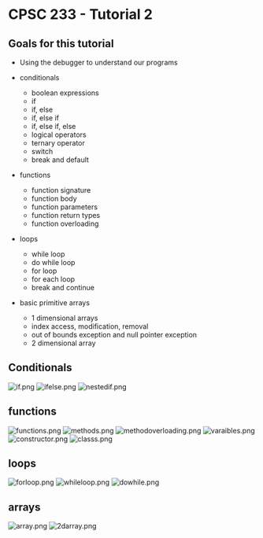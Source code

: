 # CPSC 233 - Tutorial 2 

## Goals for this tutorial
* Using the debugger to understand our programs
* conditionals
  * boolean expressions
  * if
  * if, else
  * if, else if
  * if, else if, else
  * logical operators
  * ternary operator
  * switch
  * break and default
  
* functions
  * function signature
  * function body
  * function parameters
  * function return types
  * function overloading
  
* loops
  * while loop
  * do while loop
  * for loop
  * for each loop
  * break and continue
  
* basic primitive arrays
  * 1 dimensional arrays
  * index access, modification, removal
  * out of bounds exception and null pointer exception
  * 2 dimensional array

## Conditionals

![if.png](images/if.png)
![ifelse.png](images/ifelse.png)
![nestedif.png](images/nestedif.png)


## functions
![functions.png](images/functions.png)
![methods.png](images/methods.png)
![methodoverloading.png](images/methodoverloading.png)
![varaibles.png](images/varaibles.png)
![constructor.png](images/constructor.png)
![classs.png](images/classs.png)

## loops
![forloop.png](images/forloop.png)
![whileloop.png](images/whileloop.png)
![dowhile.png](images/dowhile.png)


## arrays
![array.png](images/array.png)
![2darray.png](images/2darray.png)